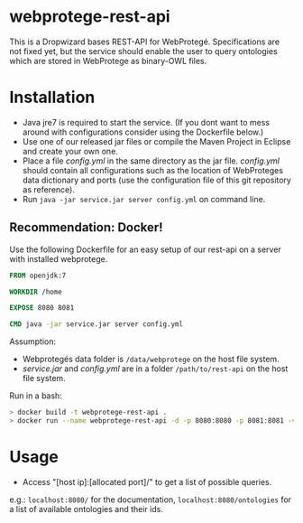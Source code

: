 # webprotege-rest-api

This is a Dropwizard bases REST-API for WebProtegé. Specifications are not fixed yet, but the service should enable the user to query ontologies which are stored in WebProtege as binary-OWL files.

# Installation

* Java jre7 is required to start the service. (If you dont want to mess around with configurations consider using the Dockerfile below.)
* Use one of our released jar files or compile the Maven Project in Eclipse and create your own one.
* Place a file *config.yml* in the same directory as the jar file. *config.yml* should contain all configurations such as the location of WebProteges data dictionary and ports (use the configuration file of this git repository as reference).
* Run `java -jar service.jar server config.yml` on command line.

## Recommendation: Docker!
Use the following Dockerfile for an easy setup of our rest-api on a server with installed webprotege.

```Dockerfile
FROM openjdk:7

WORKDIR /home

EXPOSE 8080 8081

CMD java -jar service.jar server config.yml
```

Assumption:
* Webprotegés data folder is `/data/webprotege` on the host file system.
* *service.jar* and *config.yml* are in a folder `/path/to/rest-api` on the host file system.

Run in a bash:
```bash
> docker build -t webprotege-rest-api .
> docker run --name webprotege-rest-api -d -p 8080:8080 -p 8081:8081 -v /data/webprotege:/data/webprotege -v /path/to/rest-api:/home webprotege-rest-api
```

# Usage

* Access "[host ip]:[allocated port]/" to get a list of possible queries.

e.g.: `localhost:8080/` for the documentation, `localhost:8080/ontologies` for a list of available ontologies and their ids.